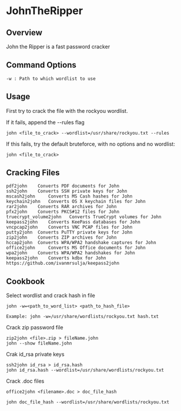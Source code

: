 # JohnTheRipper

## Overview

John the Ripper is a fast password cracker

## Command Options

	-w : Path to which wordlist to use

## Usage

First try to crack the file with the rockyou wordlist.

If it fails, append the --rules flag

	john <file_to_crack> --wordlist=/usr/share/rockyou.txt --rules

If this fails, try the default bruteforce, with no options and no wordlist:

	john <file_to_crack>

## Cracking Files

	pdf2john 	Converts PDF documents for John
	ssh2john 	Converts SSH private keys for John
	mscash2john 	Converts MS Cash hashes for John
	keychain2john 	Converts OS X keychain files for John
	rar2john 	Converts RAR archives for John
	pfx2john 	Converts PKCS#12 files for John
	truecrypt_volume2john 	Converts TrueCrypt volumes for John
	keepass2john 	Converts KeePass databases for John
	vncpcap2john 	Converts VNC PCAP files for John
	putty2john 	Converts PuTTY private keys for John
	zip2john 	Converts ZIP archives for John
	hccap2john 	Converts WPA/WPA2 handshake captures for John
	office2john 	Converts MS Office documents for John
	wpa2john 	Converts WPA/WPA2 handshakes for John
	keepass2john	Converts kdbx for John https://github.com/ivanmrsulja/keepass2john


## Cookbook

Select wordlist and crack hash in file

	john -w=<path_to_word_list> <path_to_hash_file>

	Example: john -w=/usr/share/wordlists/rockyou.txt hash.txt

Crack zip password file

	zip2john <file>.zip > fileName.john
	john --show fileName.john

Crak id_rsa private keys

	ssh2john id_rsa > id_rsa.hash
	john id_rsa.hash --wordlist=/usr/share/wordlists/rockyou.txt

Crack .doc files

	office2john <filename>.doc > doc_file_hash

	john doc_file_hash --wordlist=/usr/share/wordlists/rockyou.txt